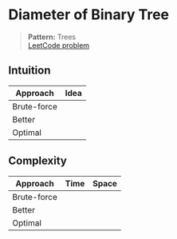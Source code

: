 # Diameter of Binary Tree

> **Pattern:** Trees  
> [LeetCode problem](https://leetcode.com/problems/diameter-of-binary-tree/)

## Intuition

| Approach | Idea |
|----------|------|
| Brute-force | |
| Better | |
| Optimal | |

## Complexity

| Approach  | Time | Space |
|-----------|------|-------|
| Brute-force |  |  |
| Better |  |  |
| Optimal |  |  |

